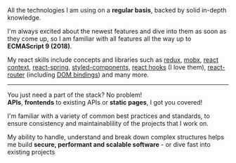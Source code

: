 All the technologies I am using on a **regular basis**, backed by solid in-depth knowledge.

I'm always excited about the newest features and dive into them as soon as they come up,
so I am familiar with all features all the way up to **ECMAScript 9 (2018)**.

My react skills include concepts and libraries such as [redux](https://www.npmjs.com/package/redux), [mobx](https://www.npmjs.com/package/mobx),
[react context](https://reactjs.org/docs/context.html), [react-spring](https://www.npmjs.com/package/react-spring),
[styled-components](https://www.npmjs.com/package/styled-components), [react hooks](https://reactjs.org/docs/hooks-intro.html) (I love them),
[react-router](https://www.npmjs.com/package/react-router) (including [DOM bindings](https://www.npmjs.com/package/react-router-dom))
and many more.

---

You just need a part of the stack? No problem!  
**APIs**, **frontends** to existing APIs or **static pages**, I got you covered!

I'm familiar with a variety of common best practices and standards, to ensure consistency and maintainablility of
the projects that I work on.

My ability to handle, understand and break down complex structures helps me build **secure, performant and scalable software** -
or dive fast into existing projects
